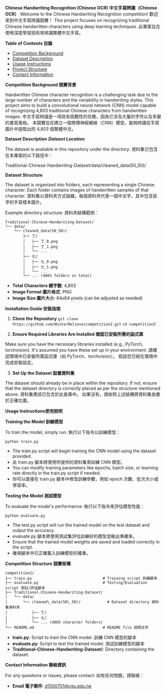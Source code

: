 **Chinese Handwriting Recognition (Chinese OCR)**
**中文手寫辨識（Chinese OCR）**
Welcome to the Chinese Handwriting Recognition competition! 
歡迎來到中文手寫辨識競賽！
This project focuses on recognizing traditional Chinese handwritten characters using deep learning techniques.
此專案旨在使用深度學習技術來辨識繁體中文手寫。

**Table of Contents 目錄**

- [Competition Background](#Competition-background)
- [Dataset Description](#dataset-description)
- [Usage Instructions](#usage-instructions)
- [Project Structure](#project-structure)
- [Contact Information](#contact-information)

**Competition Background 競賽背景**

Handwritten Chinese character recognition is a challenging task due to the large number of characters and the variability in handwriting styles. This project aims to build a convolutional neural network (CNN) model capable of recognizing 4,803 traditional Chinese characters from handwritten images.
中文手寫辨識是一項具有挑戰性的任務，因為它涉及大量的字符以及多變的書寫風格。
本競賽旨在建立一個卷積神經網絡（CNN）模型，能夠辨識從手寫圖片中提取出的 4,803 個繁體中文。

**Dataset Description**
***Dataset Location***

The dataset is available in this repository under the directory:
資料集已包含在本專案的以下路徑中：

Traditional-Chinese-Handwriting-Dataset/data/cleaned\_data(50\_50)/

**Dataset Structure**

The dataset is organized into folders, each representing a single Chinese character. Each folder contains images of handwritten samples of that character.
資料集以資料夾方式組織，每個資料夾代表一個中文字，其中包含該字的手寫樣本圖片。

Example directory structure:
資料夾結構範例：
```
Traditional-Chinese-Handwriting-Dataset/ 
└── data/
    └── cleaned_data(50_50)/
        ├── 丁/
        │   ├── 丁_0.png
        │   ├── 丁_1.png
        │   └── ...
        ├── 七/
        │   ├── 七_0.png
        │   ├── 七_1.png
        │   └── ...
        └── ... (4803 folders in total)
```

- **Total Characters 總字數**: 4,803
- **Image Format 圖片格式**: PNG
- **Image Size 圖片大小**: 64x64 pixels (can be adjusted as needed)

**Installation Guide 安裝指南**


1. **Clone the Repository**
` git clone https://github.com/WinterBelieve/competition2.git `
` cd competition2 `


2. **Ensure Required Libraries Are Installed 確認已安裝所需的函式庫**

Make sure you have the necessary libraries installed (e.g., PyTorch, torchvision). It's assumed you have these set up in your environment.
請確認環境中已安裝所需函式庫（如 PyTorch、torchvision）。
假設您已經在環境中完成安裝設定。

3. **Set Up the Dataset 設置資料集**

The dataset should already be in place within the repository. If not, ensure that the dataset directory is correctly placed as per the structure mentioned above.
資料集應該已包含於此倉庫中。
如果沒有，請依照上述結構將資料集放置於正確位置。


**Usage Instructions使用說明**

**Training the Model 訓練模型**

To train the model, simply run:
執行以下指令以訓練模型：

` python train.py `

- The train.py script will begin training the CNN model using the dataset provided.
- 此 train.py 腳本將使用所提供的資料集來訓練 CNN 模型。
- You can modify training parameters like epochs, batch size, or learning rate directly in the train.py script if needed.
- 你可以直接在 train.py 腳本中修改訓練參數，例如 epoch 次數、批次大小或學習率。


**Testing the Model 測試模型**

To evaluate the model's performance:
執行以下指令來評估模型性能：

` python evaluate.py `

- The test.py script will run the trained model on the test dataset and output the accuracy.
- evaluate.py 腳本將使用測試集評估訓練好的模型並輸出準確率。
- Ensure that the trained model weights are saved and loaded correctly in the script.
- 確保腳本中已正確載入訓練模型的權重。


**Competition Structure 競賽架構**

```
competition2/
├── train.py                                # Training script 訓練腳本
├── evaluate.py                             # Testing/Evaluation script 測試/評估腳本
├── Traditional-Chinese-Handwriting-Dataset/
│   └── data/
│       └── cleaned\_data(50\_50)/            # Dataset directory 資料集資料夾
│           ├── 丁/
│           ├── 七/
│           └── ... (4803 character folders)
└── README.md                               # README file 說明文件
```

- **train.py**: Script to train the CNN model. 訓練 CNN 模型的腳本
- **evaluate.py**: Script to test the trained model. 測試訓練模型的腳本
- **Traditional-Chinese-Handwriting-Dataset/**: Directory containing the dataset.

**Contact Information 聯絡資訊**

For any questions or issues, please contact:
如有任何問題，請聯絡：

- **Email 電子郵件**: d1300701@cgu.edu.tw

